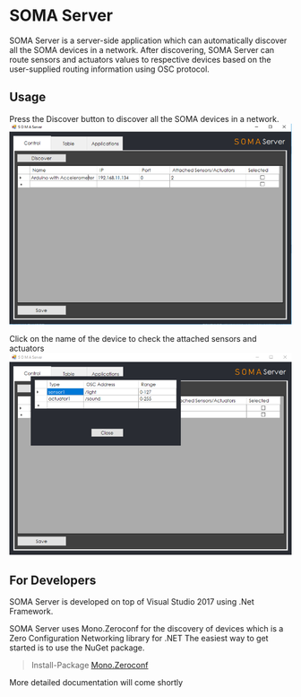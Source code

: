 # SOMA Server
SOMA Server is a server-side application which can automatically discover all the SOMA devices in a network. After discovering, SOMA Server can route sensors and actuators values to respective devices based on the user-supplied routing information using OSC protocol.

## Usage

Press the Discover button to discover all the SOMA devices in a network.
![picture](interface1.png)

Click on the name of the device to check the attached sensors and actuators 
![picture](interface2.png)

## For Developers
SOMA Server is developed on top of Visual Studio 2017 using .Net Framework.
 
SOMA Server uses Mono.Zeroconf for the discovery of devices which is a Zero Configuration Networking library for .NET
The easiest way to get started is to use the NuGet package.

> Install-Package [Mono.Zeroconf](https://www.nuget.org/packages/Mono.Zeroconf/)


More detailed documentation will come shortly